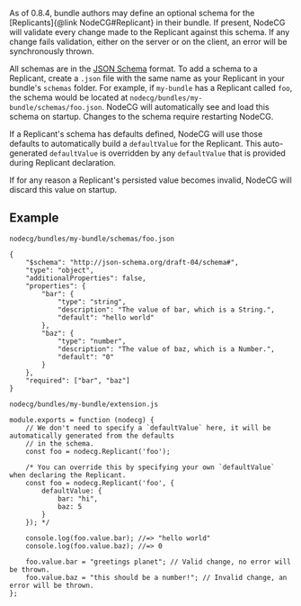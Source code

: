 As of 0.8.4, bundle authors may define an optional schema for the [Replicants]{@link NodeCG#Replicant} in their bundle.
If present, NodeCG will validate every change made to the Replicant against this schema. 
If any change fails validation, either on the server or on the client, an error will be synchronously thrown.

All schemas are in the [JSON Schema](http://json-schema.org/) format. To add a schema to a Replicant, 
create a `.json` file with the same name as your Replicant in your bundle's `schemas` folder. For example, 
if `my-bundle` has a Replicant called `foo`, the schema would be located at `nodecg/bundles/my-bundle/schemas/foo.json`. 
NodeCG will automatically see and load this schema on startup. Changes to the schema require restarting NodeCG.

If a Replicant's schema has defaults defined, NodeCG will use those defaults to automatically build a `defaultValue`
for the Replicant. This auto-generated `defaultValue` is overridden by any `defaultValue` that is provided during Replicant
declaration.

If for any reason a Replicant's persisted value becomes invalid, NodeCG will discard this value on startup.

## Example
`nodecg/bundles/my-bundle/schemas/foo.json`
```
{
	"$schema": "http://json-schema.org/draft-04/schema#",
	"type": "object",
	"additionalProperties": false,
	"properties": {
		"bar": {
			"type": "string",
			"description": "The value of bar, which is a String.",
			"default": "hello world"
		},
		"baz": {
			"type": "number",
			"description": "The value of baz, which is a Number.",
			"default": "0"
		}
	},
	"required": ["bar", "baz"]
}
```

`nodecg/bundles/my-bundle/extension.js`
```
module.exports = function (nodecg) {
	// We don't need to specify a `defaultValue` here, it will be automatically generated from the defaults
	// in the schema.
	const foo = nodecg.Replicant('foo');
	
	/* You can override this by specifying your own `defaultValue` when declaring the Replicant.
	const foo = nodecg.Replicant('foo', {
		defaultValue: {
			bar: "hi",
			baz: 5
		}
	}); */
	
	console.log(foo.value.bar); //=> "hello world"
	console.log(foo.value.baz); //=> 0
	
	foo.value.bar = "greetings planet"; // Valid change, no error will be thrown.
	foo.value.baz = "this should be a number!"; // Invalid change, an error will be thrown.
};
```
